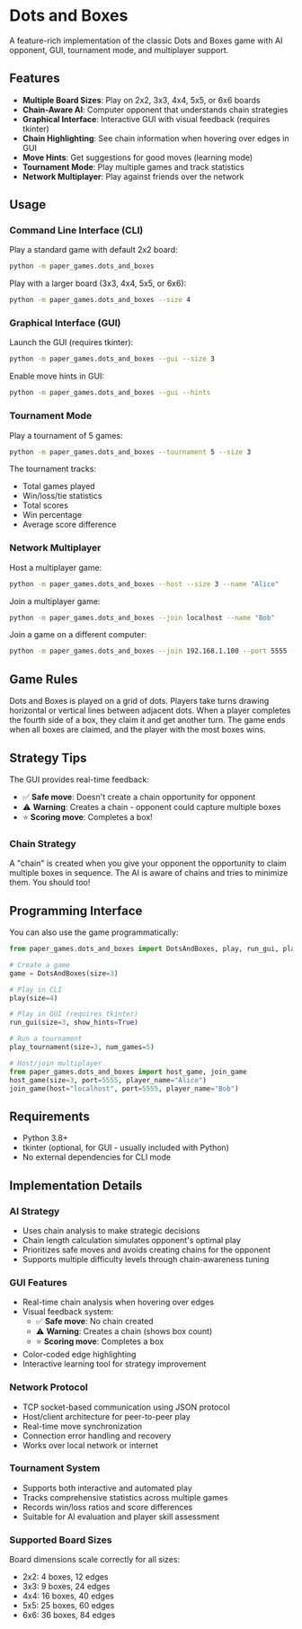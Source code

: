 # Dots and Boxes

A feature-rich implementation of the classic Dots and Boxes game with AI opponent, GUI, tournament mode, and multiplayer support.

## Features

- **Multiple Board Sizes**: Play on 2x2, 3x3, 4x4, 5x5, or 6x6 boards
- **Chain-Aware AI**: Computer opponent that understands chain strategies
- **Graphical Interface**: Interactive GUI with visual feedback (requires tkinter)
- **Chain Highlighting**: See chain information when hovering over edges in GUI
- **Move Hints**: Get suggestions for good moves (learning mode)
- **Tournament Mode**: Play multiple games and track statistics
- **Network Multiplayer**: Play against friends over the network

## Usage

### Command Line Interface (CLI)

Play a standard game with default 2x2 board:

```bash
python -m paper_games.dots_and_boxes
```

Play with a larger board (3x3, 4x4, 5x5, or 6x6):

```bash
python -m paper_games.dots_and_boxes --size 4
```

### Graphical Interface (GUI)

Launch the GUI (requires tkinter):

```bash
python -m paper_games.dots_and_boxes --gui --size 3
```

Enable move hints in GUI:

```bash
python -m paper_games.dots_and_boxes --gui --hints
```

### Tournament Mode

Play a tournament of 5 games:

```bash
python -m paper_games.dots_and_boxes --tournament 5 --size 3
```

The tournament tracks:

- Total games played
- Win/loss/tie statistics
- Total scores
- Win percentage
- Average score difference

### Network Multiplayer

Host a multiplayer game:

```bash
python -m paper_games.dots_and_boxes --host --size 3 --name "Alice"
```

Join a multiplayer game:

```bash
python -m paper_games.dots_and_boxes --join localhost --name "Bob"
```

Join a game on a different computer:

```bash
python -m paper_games.dots_and_boxes --join 192.168.1.100 --port 5555 --name "Bob"
```

## Game Rules

Dots and Boxes is played on a grid of dots. Players take turns drawing horizontal or vertical lines between adjacent dots. When a player completes the fourth side of a box, they claim it and get another turn. The game ends when all boxes are claimed, and the player with the most boxes wins.

## Strategy Tips

The GUI provides real-time feedback:

- ✅ **Safe move**: Doesn't create a chain opportunity for opponent
- ⚠️ **Warning**: Creates a chain - opponent could capture multiple boxes
- ⭐ **Scoring move**: Completes a box!

### Chain Strategy

A "chain" is created when you give your opponent the opportunity to claim multiple boxes in sequence. The AI is aware of chains and tries to minimize them. You should too!

## Programming Interface

You can also use the game programmatically:

```python
from paper_games.dots_and_boxes import DotsAndBoxes, play, run_gui, play_tournament

# Create a game
game = DotsAndBoxes(size=3)

# Play in CLI
play(size=4)

# Play in GUI (requires tkinter)
run_gui(size=3, show_hints=True)

# Run a tournament
play_tournament(size=3, num_games=5)

# Host/join multiplayer
from paper_games.dots_and_boxes import host_game, join_game
host_game(size=3, port=5555, player_name="Alice")
join_game(host="localhost", port=5555, player_name="Bob")
```

## Requirements

- Python 3.8+
- tkinter (optional, for GUI - usually included with Python)
- No external dependencies for CLI mode

## Implementation Details

### AI Strategy

- Uses chain analysis to make strategic decisions
- Chain length calculation simulates opponent's optimal play
- Prioritizes safe moves and avoids creating chains for the opponent
- Supports multiple difficulty levels through chain-awareness tuning

### GUI Features

- Real-time chain analysis when hovering over edges
- Visual feedback system:
  - ✅ **Safe move**: No chain created
  - ⚠️ **Warning**: Creates a chain (shows box count)
  - ⭐ **Scoring move**: Completes a box
- Color-coded edge highlighting
- Interactive learning tool for strategy improvement

### Network Protocol

- TCP socket-based communication using JSON protocol
- Host/client architecture for peer-to-peer play
- Real-time move synchronization
- Connection error handling and recovery
- Works over local network or internet

### Tournament System

- Supports both interactive and automated play
- Tracks comprehensive statistics across multiple games
- Records win/loss ratios and score differences
- Suitable for AI evaluation and player skill assessment

### Supported Board Sizes

Board dimensions scale correctly for all sizes:

- 2x2: 4 boxes, 12 edges
- 3x3: 9 boxes, 24 edges
- 4x4: 16 boxes, 40 edges
- 5x5: 25 boxes, 60 edges
- 6x6: 36 boxes, 84 edges
